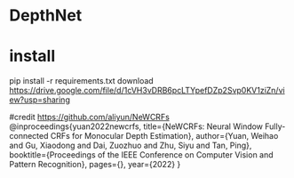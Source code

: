 # DepthNet

# install
pip install -r requirements.txt
download https://drive.google.com/file/d/1cVH3vDRB6pcLTYpefDZp2Svp0KV1ziZn/view?usp=sharing

#credit
https://github.com/aliyun/NeWCRFs
@inproceedings{yuan2022newcrfs,
  title={NeWCRFs: Neural Window Fully-connected CRFs for Monocular Depth Estimation},
  author={Yuan, Weihao and Gu, Xiaodong and Dai, Zuozhuo and Zhu, Siyu and Tan, Ping},
  booktitle={Proceedings of the IEEE Conference on Computer Vision and Pattern Recognition},
  pages={},
  year={2022}
}
